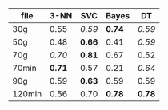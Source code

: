 |file|3-NN|SVC|Bayes|DT|
|---|---|---|---|---|
|30g|0.55|_0.59_|**0.74**|_0.59_|
|50g|0.48|**0.66**|0.41|_0.59_|
|70g|_0.70_|**0.81**|0.67|0.52|
|70min|**0.71**|0.57|0.21|_0.64_|
|90g|0.59|**0.63**|0.59|0.59|
|120min|0.56|0.70|**0.78**|**0.78**|
